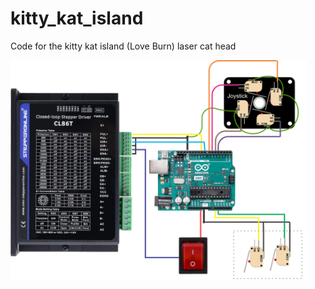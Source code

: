 # kitty_kat_island
Code for the kitty kat island (Love Burn) laser cat head

<img height="350" src="https://raw.githubusercontent.com/ideafablabs/kitty_kat_island/main/kitty_kontrol.png">

